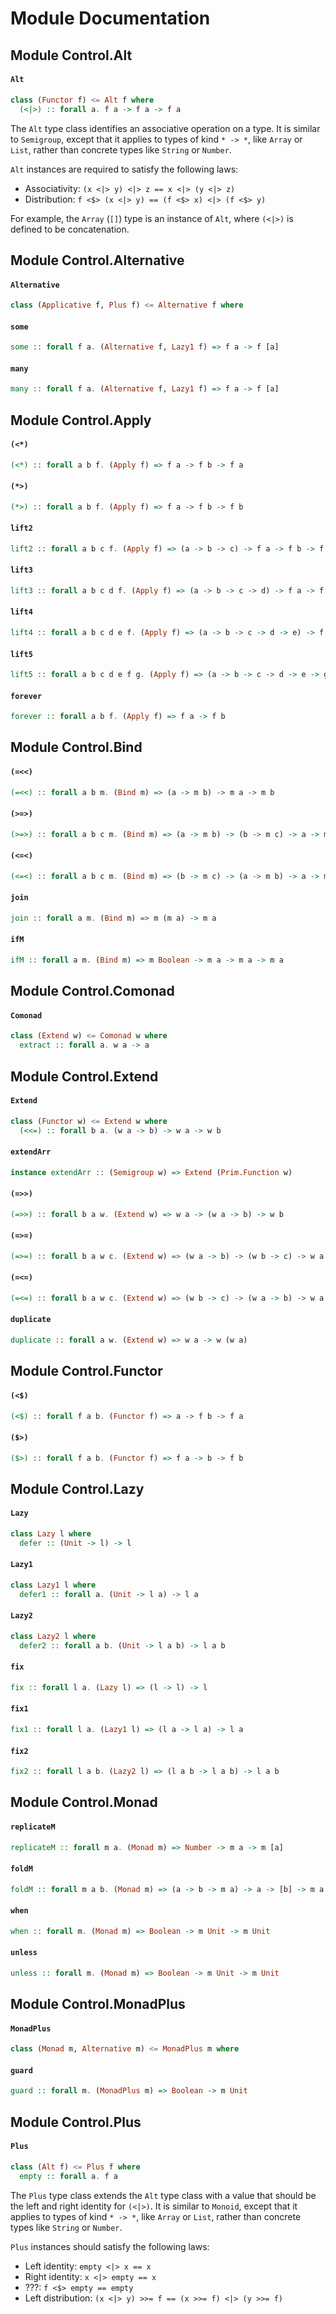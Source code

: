 # Module Documentation

## Module Control.Alt

#### `Alt`

``` purescript
class (Functor f) <= Alt f where
  (<|>) :: forall a. f a -> f a -> f a
```

The `Alt` type class identifies an associative operation on a type.
It is similar to `Semigroup`, except that it applies to types of
kind `* -> *`, like `Array` or `List`, rather than concrete types like
`String` or `Number`.

`Alt` instances are required to satisfy the following laws:

- Associativity: `(x <|> y) <|> z == x <|> (y <|> z)`
- Distribution: `f <$> (x <|> y) == (f <$> x) <|> (f <$> y)`

For example, the `Array` (`[]`) type is an instance of `Alt`, where
`(<|>)` is defined to be concatenation.


## Module Control.Alternative

#### `Alternative`

``` purescript
class (Applicative f, Plus f) <= Alternative f where
```


#### `some`

``` purescript
some :: forall f a. (Alternative f, Lazy1 f) => f a -> f [a]
```


#### `many`

``` purescript
many :: forall f a. (Alternative f, Lazy1 f) => f a -> f [a]
```



## Module Control.Apply

#### `(<*)`

``` purescript
(<*) :: forall a b f. (Apply f) => f a -> f b -> f a
```


#### `(*>)`

``` purescript
(*>) :: forall a b f. (Apply f) => f a -> f b -> f b
```


#### `lift2`

``` purescript
lift2 :: forall a b c f. (Apply f) => (a -> b -> c) -> f a -> f b -> f c
```


#### `lift3`

``` purescript
lift3 :: forall a b c d f. (Apply f) => (a -> b -> c -> d) -> f a -> f b -> f c -> f d
```


#### `lift4`

``` purescript
lift4 :: forall a b c d e f. (Apply f) => (a -> b -> c -> d -> e) -> f a -> f b -> f c -> f d -> f e
```


#### `lift5`

``` purescript
lift5 :: forall a b c d e f g. (Apply f) => (a -> b -> c -> d -> e -> g) -> f a -> f b -> f c -> f d -> f e -> f g
```


#### `forever`

``` purescript
forever :: forall a b f. (Apply f) => f a -> f b
```



## Module Control.Bind

#### `(=<<)`

``` purescript
(=<<) :: forall a b m. (Bind m) => (a -> m b) -> m a -> m b
```


#### `(>=>)`

``` purescript
(>=>) :: forall a b c m. (Bind m) => (a -> m b) -> (b -> m c) -> a -> m c
```


#### `(<=<)`

``` purescript
(<=<) :: forall a b c m. (Bind m) => (b -> m c) -> (a -> m b) -> a -> m c
```


#### `join`

``` purescript
join :: forall a m. (Bind m) => m (m a) -> m a
```


#### `ifM`

``` purescript
ifM :: forall a m. (Bind m) => m Boolean -> m a -> m a -> m a
```



## Module Control.Comonad

#### `Comonad`

``` purescript
class (Extend w) <= Comonad w where
  extract :: forall a. w a -> a
```



## Module Control.Extend

#### `Extend`

``` purescript
class (Functor w) <= Extend w where
  (<<=) :: forall b a. (w a -> b) -> w a -> w b
```


#### `extendArr`

``` purescript
instance extendArr :: (Semigroup w) => Extend (Prim.Function w)
```


#### `(=>>)`

``` purescript
(=>>) :: forall b a w. (Extend w) => w a -> (w a -> b) -> w b
```


#### `(=>=)`

``` purescript
(=>=) :: forall b a w c. (Extend w) => (w a -> b) -> (w b -> c) -> w a -> c
```


#### `(=<=)`

``` purescript
(=<=) :: forall b a w c. (Extend w) => (w b -> c) -> (w a -> b) -> w a -> c
```


#### `duplicate`

``` purescript
duplicate :: forall a w. (Extend w) => w a -> w (w a)
```



## Module Control.Functor

#### `(<$)`

``` purescript
(<$) :: forall f a b. (Functor f) => a -> f b -> f a
```


#### `($>)`

``` purescript
($>) :: forall f a b. (Functor f) => f a -> b -> f b
```



## Module Control.Lazy

#### `Lazy`

``` purescript
class Lazy l where
  defer :: (Unit -> l) -> l
```


#### `Lazy1`

``` purescript
class Lazy1 l where
  defer1 :: forall a. (Unit -> l a) -> l a
```


#### `Lazy2`

``` purescript
class Lazy2 l where
  defer2 :: forall a b. (Unit -> l a b) -> l a b
```


#### `fix`

``` purescript
fix :: forall l a. (Lazy l) => (l -> l) -> l
```


#### `fix1`

``` purescript
fix1 :: forall l a. (Lazy1 l) => (l a -> l a) -> l a
```


#### `fix2`

``` purescript
fix2 :: forall l a b. (Lazy2 l) => (l a b -> l a b) -> l a b
```



## Module Control.Monad

#### `replicateM`

``` purescript
replicateM :: forall m a. (Monad m) => Number -> m a -> m [a]
```


#### `foldM`

``` purescript
foldM :: forall m a b. (Monad m) => (a -> b -> m a) -> a -> [b] -> m a
```


#### `when`

``` purescript
when :: forall m. (Monad m) => Boolean -> m Unit -> m Unit
```


#### `unless`

``` purescript
unless :: forall m. (Monad m) => Boolean -> m Unit -> m Unit
```



## Module Control.MonadPlus

#### `MonadPlus`

``` purescript
class (Monad m, Alternative m) <= MonadPlus m where
```


#### `guard`

``` purescript
guard :: forall m. (MonadPlus m) => Boolean -> m Unit
```



## Module Control.Plus

#### `Plus`

``` purescript
class (Alt f) <= Plus f where
  empty :: forall a. f a
```

The `Plus` type class extends the `Alt` type class with a value that
should be the left and right identity for `(<|>)`.
It is similar to `Monoid`, except that it applies to types of
kind `* -> *`, like `Array` or `List`, rather than concrete types like
`String` or `Number`.

`Plus` instances should satisfy the following laws:

- Left identity: `empty <|> x == x`
- Right identity: `x <|> empty == x`
- ???: `f <$> empty == empty`
- Left distribution: `(x <|> y) >>= f == (x >>= f) <|> (y >>= f)`